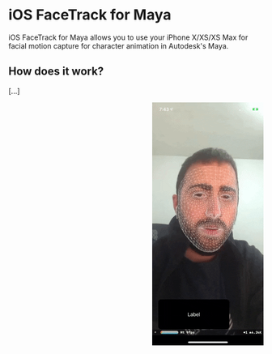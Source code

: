 # iOS FaceTrack for Maya

iOS FaceTrack for Maya allows you to use your iPhone X/XS/XS Max for facial motion capture for character animation in Autodesk's Maya.

## How does it work? ##

[...]

<img align="right" src="giphy.gif">


